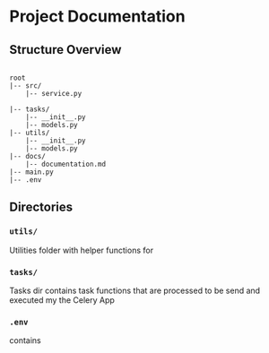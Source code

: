 # Project Documentation 

## Structure Overview

```

root
|-- src/
    |-- service.py

|-- tasks/
    |-- __init__.py
    |-- models.py
|-- utils/
    |-- __init__.py
    |-- models.py
|-- docs/
    |-- documentation.md
|-- main.py
|-- .env

```

## Directories 

### `utils/`

Utilities folder with helper functions for 

### `tasks/`

Tasks dir contains task functions that are processed to be send and executed my the Celery App

### `.env`

contains